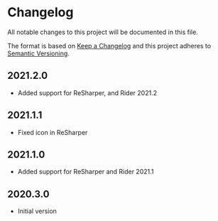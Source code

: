 # Changelog
All notable changes to this project will be documented in this file.

The format is based on [Keep a Changelog](http://keepachangelog.com/en/1.0.0/)
and this project adheres to [Semantic Versioning](http://semver.org/spec/v2.0.0.html).

## 2021.2.0
- Added support for ReSharper, and Rider 2021.2

## 2021.1.1
- Fixed icon in ReSharper

## 2021.1.0
- Added support for ReSharper and Rider 2021.1

## 2020.3.0
- Initial version
